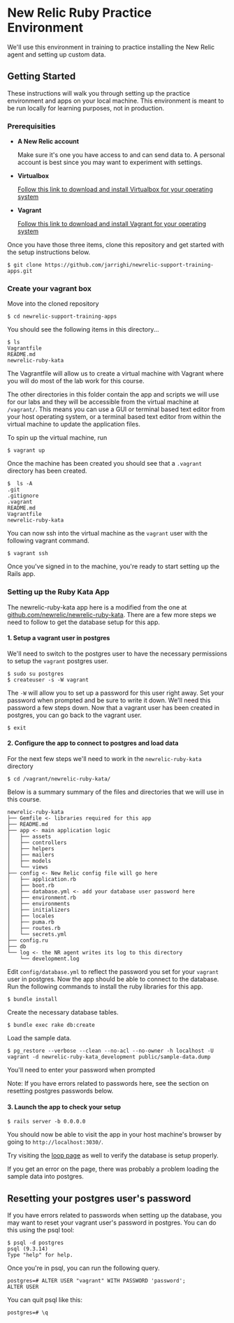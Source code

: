 # New Relic Ruby Practice Environment

We'll use this environment in training to practice installing the New Relic agent and setting up custom data.

## Getting Started

These instructions will walk you through setting up the practice environment and apps on your local machine. This environment is meant to be run locally for learning purposes, not in production. 

### Prerequisities

* **A New Relic account** 
	
	 Make sure it's one you have access to and can send data to. A personal account is best since you may want to experiment with settings. 

* **Virtualbox**

	[Follow this link to download and install Virtualbox for your operating system](https://www.virtualbox.org/wiki/Downloads)

* **Vagrant** 

	[Follow this link to download and install Vagrant for your operating system](https://www.vagrantup.com/downloads.html)

Once you have those three items, clone this repository and get started with the setup instructions below.

```
$ git clone https://github.com/jarrighi/newrelic-support-training-apps.git
```

### Create your vagrant box

Move into the cloned repository

```
$ cd newrelic-support-training-apps
```

You should see the following items in this directory...

```
$ ls
Vagrantfile
README.md
newrelic-ruby-kata
```
The Vagrantfile will allow us to create a virtual machine with Vagrant where you will do most of the lab work for this course. 

The other directories in this folder contain the app and scripts we will use for our labs and they will be accessible from the virtual machine at `/vagrant/`. This means you can use a GUI or terminal based text editor from your host operating system, or a terminal based text editor from within the virtual machine to update the application files. 

To spin up the virtual machine, run

```
$ vagrant up
```

Once the machine has been created you should see that a `.vagrant` directory has been created. 

```
$  ls -A
.git
.gitignore
.vagrant
README.md
Vagrantfile
newrelic-ruby-kata
```

You can now ssh into the virtual machine as the `vagrant` user with the following vagrant command. 

```
$ vagrant ssh
```

Once you've signed in to the machine, you're ready to start setting up the Rails app.

### Setting up the Ruby Kata App

The newrelic-ruby-kata app here is a modified from the one at [github.com/newrelic/newrelic-ruby-kata](https://github.com/newrelic/newrelic-ruby-kata). There are a few more steps we need to follow to get the database setup for this app. 

#### 1. Setup a vagrant user in postgres

We'll need to switch to the postgres user to have the necessary permissions to setup the `vagrant` postgres user.

```
$ sudo su postgres
$ createuser -s -W vagrant
```

The `-W` will allow you to set up a password for this user right away. Set your password when prompted and be sure to write it down. We'll need this password a few steps down. Now that a vagrant user has been created in postgres, you can go back to the vagrant user. 

```
$ exit
```

#### 2. Configure the app to connect to postgres and load data

For the next few steps we'll need to work in the `newrelic-ruby-kata` directory

```
$ cd /vagrant/newrelic-ruby-kata/
```

Below is a summary summary of the files and directories that we will use in this course. 

```
newrelic-ruby-kata
├── Gemfile <- libraries required for this app
├── README.md
├── app <- main application logic
│   ├── assets
│   ├── controllers
│   ├── helpers
│   ├── mailers
│   ├── models
│   └── views
├── config <- New Relic config file will go here
│   ├── application.rb
│   ├── boot.rb
│   ├── database.yml <- add your database user password here
│   ├── environment.rb
│   ├── environments
│   ├── initializers
│   ├── locales
│   ├── puma.rb
│   ├── routes.rb
│   └── secrets.yml
├── config.ru
├── db
└── log <- the NR agent writes its log to this directory
    └── development.log
```

Edit `config/database.yml` to reflect the password you set for your `vagrant` user in postgres. Now the app should be able to connect to the database. Run the following commands to install the ruby libraries for this app.


```
$ bundle install
```

Create the necessary database tables.

```
$ bundle exec rake db:create
```

Load the sample data.

```
$ pg_restore --verbose --clean --no-acl --no-owner -h localhost -U vagrant -d newrelic-ruby-kata_development public/sample-data.dump
```

You'll need to enter your password when prompted

Note: If you have errors related to passwords here, see the section on resetting postgres passwords below.


#### 3. Launch the app to check your setup

```
$ rails server -b 0.0.0.0
```

You should now be able to visit the app in your host machine's browser by going to `http://localhost:3030/`. 

Try visiting the [loop page](`http://localhost:3030/loop`) as well to verify the database is setup properly. 

If you get an error on the page, there was probably a problem loading the sample data into postgres.


## Resetting your postgres user's password

If you have errors related to passwords when setting up the database, you may want to reset your vagrant user's password in postgres. You can do this using the psql tool:

```
$ psql -d postgres
psql (9.3.14)
Type "help" for help.

```

Once you're in psql, you can run the following query.

```
postgres=# ALTER USER "vagrant" WITH PASSWORD 'password';
ALTER USER
```

You can quit psql like this:

```
postgres=# \q
```




